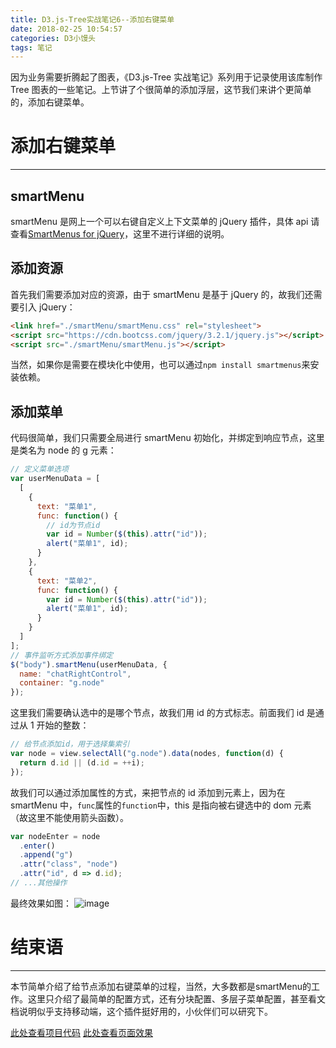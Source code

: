 ```yaml
---
title: D3.js-Tree实战笔记6--添加右键菜单
date: 2018-02-25 10:54:57
categories: D3小馒头
tags: 笔记
---
```


因为业务需要折腾起了图表，《D3.js-Tree 实战笔记》系列用于记录使用该库制作 Tree 图表的一些笔记。上节讲了个很简单的添加浮层，这节我们来讲个更简单的，添加右键菜单。

<!--more-->

# 添加右键菜单

---

## smartMenu

smartMenu 是网上一个可以右键自定义上下文菜单的 jQuery 插件，具体 api 请查看[SmartMenus for jQuery](https://www.smartmenus.org/docs/)，这里不进行详细的说明。

## 添加资源

首先我们需要添加对应的资源，由于 smartMenu 是基于 jQuery 的，故我们还需要引入 jQuery：

```html
<link href="./smartMenu/smartMenu.css" rel="stylesheet">
<script src="https://cdn.bootcss.com/jquery/3.2.1/jquery.js"></script>
<script src="./smartMenu/smartMenu.js"></script>
```

当然，如果你是需要在模块化中使用，也可以通过`npm install smartmenus`来安装依赖。

## 添加菜单

代码很简单，我们只需要全局进行 smartMenu 初始化，并绑定到响应节点，这里是类名为 node 的 g 元素：

```js
// 定义菜单选项
var userMenuData = [
  [
    {
      text: "菜单1",
      func: function() {
        // id为节点id
        var id = Number($(this).attr("id"));
        alert("菜单1", id);
      }
    },
    {
      text: "菜单2",
      func: function() {
        var id = Number($(this).attr("id"));
        alert("菜单1", id);
      }
    }
  ]
];
// 事件监听方式添加事件绑定
$("body").smartMenu(userMenuData, {
  name: "chatRightControl",
  container: "g.node"
});
```

这里我们需要确认选中的是哪个节点，故我们用 id 的方式标志。前面我们 id 是通过从 1 开始的整数：

```js
// 给节点添加id，用于选择集索引
var node = view.selectAll("g.node").data(nodes, function(d) {
  return d.id || (d.id = ++i);
});
```

故我们可以通过添加属性的方式，来把节点的 id 添加到元素上，因为在 smartMenu 中，`func`属性的`function`中，this 是指向被右键选中的 dom 元素（故这里不能使用箭头函数）。

```js
var nodeEnter = node
  .enter()
  .append("g")
  .attr("class", "node")
  .attr("id", d => d.id);
// ...其他操作
```

最终效果如图：
![image](https://github-imglib-1255459943.cos.ap-chengdu.myqcloud.com/1513575655%281%29.jpg)

# 结束语

---

本节简单介绍了给节点添加右键菜单的过程，当然，大多数都是smartMenu的工作。这里只介绍了最简单的配置方式，还有分块配置、多层子菜单配置，甚至看文档说明似乎支持移动端，这个插件挺好用的，小伙伴们可以研究下。

[此处查看项目代码](https://github.com/godbasin/godbasin.github.io/tree/blog-codes/d3-tree-notes/6-add-smart-menu)
[此处查看页面效果](http://p13oygsq6.bkt.clouddn.com/6-add-smart-menu/index.html)
